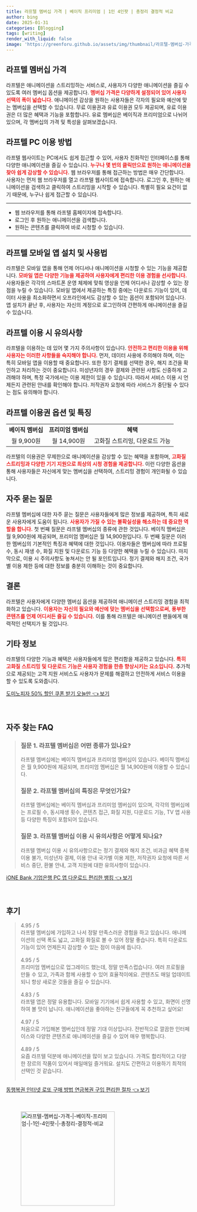 ```yaml
---
title: 라프텔 멤버십 가격 | 베이직 프리미엄 | 1인 4인팟 | 총정리 결정적 비교
author: bing
date: 2025-01-31
categories: [Blogging]
tags: [writing]
render_with_liquid: false
image: 'https://greenforu.github.io/assets/img/thumbnail/라프텔-멤버십-가격-|-베이직-프리미엄-|-1인-4인팟-|-총정리-결정적-비교.webp'
---
```



<h2 id='라프텔_멤버십_가격'>라프텔 멤버십 가격</h2>

<p>라프텔은 애니메이션을 스트리밍하는 서비스로, 사용자가 다양한 애니메이션을 즐길 수 있도록 여러 멤버십 옵션을 제공합니다. <b><span style="color: #ee2323;">멤버십 가격은 다양하게 설정되어 있어 사용자 선택의 폭이 넓습니다.</span></b> 애니메이션 감상을 원하는 사용자들은 각자의 필요와 예산에 맞는 멤버십을 선택할 수 있습니다. 무료 이용권과 유료 이용권 모두 제공되며, 유료 이용권은 더 많은 혜택과 기능을 포함합니다. 유료 멤버십은 베이직과 프리미엄으로 나뉘어 있으며, 각 멤버십의 가격 및 특성을 살펴보겠습니다.</p>

<h2 id='라프텔_PC_이용방법'>라프텔 PC 이용 방법</h2>

<p>라프텔 웹사이트는 PC에서도 쉽게 접근할 수 있어, 사용자 친화적인 인터페이스를 통해 다양한 애니메이션을 즐길 수 있습니다. <b><span style="color: #ee2323;">누구나 몇 번의 클릭만으로 원하는 애니메이션을 찾아 쉽게 감상할 수 있습니다.</span></b> 웹 브라우저를 통해 접근하는 방법은 매우 간단합니다. 사용자는 먼저 웹 브라우저를 열고 라프텔 웹사이트에 접속합니다. 로그인 후, 원하는 애니메이션을 검색하고 클릭하여 스트리밍을 시작할 수 있습니다. 특별히 필요 요건이 없기 때문에, 누구나 쉽게 접근할 수 있습니다.</p>

<hr />

<ul>
    <li>웹 브라우저를 통해 라프텔 홈페이지에 접속합니다.</li>
    <li>로그인 후 원하는 애니메이션을 검색합니다.</li>
    <li>원하는 콘텐츠를 클릭하여 바로 시청할 수 있습니다.</li>
</ul>

<hr />

<h2 id='라프텔_모바일_앱_설치_및_사용법'>라프텔 모바일 앱 설치 및 사용법</h2>

<p>라프텔은 모바일 앱을 통해 언제 어디서나 애니메이션을 시청할 수 있는 기능을 제공합니다. <b><span style="color: #ee2323;">모바일 앱은 다양한 기능을 제공하여 사용자에게 편리한 이용 경험을 선사합니다.</span></b> 사용자들은 각각의 스마트폰 운영 체제에 맞춰 영상을 언제 어디서나 감상할 수 있는 장점을 누릴 수 있습니다. 모바일 앱에서 제공하는 특징 중에는 다운로드 기능이 있어, 데이터 사용을 최소화하면서 오프라인에서도 감상할 수 있는 옵션이 포함되어 있습니다. 앱 설치가 끝난 후, 사용자는 자신의 계정으로 로그인하여 간편하게 애니메이션을 즐길 수 있습니다.</p>

<h2 id='라프텔_이용_시_유의사항'>라프텔 이용 시 유의사항</h2>

<p>라프텔을 이용하는 데 있어 몇 가지 주의사항이 있습니다. <b><span style="color: #ee2323;">안전하고 편리한 이용을 위해 사용자는 이러한 사항들을 숙지해야 합니다.</span></b> 먼저, 데이터 사용에 주의해야 하며, 이는 특히 모바일 앱을 이용할 때 중요합니다. 또한 정기 결제를 선택한 경우, 해지 조건을 확인하고 처리하는 것이 중요합니다. 미성년자의 경우 결제와 관련된 사항도 신중하게 고려해야 하며, 특정 국가에서는 이용 제한이 있을 수 있습니다. 따라서 서비스 이용 시 언제든지 관련된 안내를 확인해야 합니다. 저작권자 요청에 따라 서비스가 중단될 수 있다는 점도 유의해야 합니다.</p>

<h2 id='라프텔_이용권_옵션_및_특징'>라프텔 이용권 옵션 및 특징</h2>

<table>
    <tr>
        <td style="text-align: center; height: 17px;"><b>베이직 멤버십</b></td>
        <td style="text-align: center; height: 17px;"><b>프리미엄 멤버십</b></td>
        <td style="text-align: center; height: 17px;"><b>혜택</b></td>
    </tr>
    <tr>
        <td style="text-align: center; height: 17px;">월 9,900원</td>
        <td style="text-align: center; height: 17px;">월 14,900원</td>
        <td style="text-align: center; height: 17px;">고화질 스트리밍, 다운로드 가능</td>
    </tr>
</table>

<p>라프텔의 이용권은 무제한으로 애니메이션을 감상할 수 있는 혜택을 포함하며, <b><span style="color: #ee2323;">고화질 스트리밍과 다양한 기기 지원으로 최상의 시청 경험을 제공합니다.</span></b> 이런 다양한 옵션을 통해 사용자들은 자신에게 맞는 멤버십을 선택하여, 스트리밍 경험이 개인화될 수 있습니다.</p>

<h2 id='자주_묻는_질문'>자주 묻는 질문</h2>

<p>라프텔 멤버십에 대한 자주 묻는 질문은 사용자들에게 많은 정보를 제공하며, 특히 새로운 사용자에게 도움이 됩니다. <b><span style="color: #ee2323;">사용자가 가질 수 있는 불확실성을 해소하는 데 중요한 역할을 합니다.</span></b> 첫 번째 질문은 라프텔 멤버십의 종류에 관한 것입니다. 베이직 멤버십은 월 9,900원에 제공되며, 프리미엄 멤버십은 월 14,900원입니다. 두 번째 질문은 이러한 멤버십의 기본적인 특징과 혜택에 대한 것입니다. 이용자들은 멤버십에 따라 프로필 수, 동시 재생 수, 화질 지원 및 다운로드 기능 등 다양한 혜택을 누릴 수 있습니다. 마지막으로, 이용 시 주의사항도 놓쳐서는 안 될 포인트입니다. 정기 결제와 해지 조건, 국가별 이용 제한 등에 대한 정보를 충분히 이해하는 것이 중요합니다.</p>

<h2 id='결론'>결론</h2>

<p>라프텔은 사용자에게 다양한 멤버십 옵션을 제공하여 애니메이션 스트리밍 경험을 최적화하고 있습니다. <b><span style="color: #ee2323;">이용자는 자신의 필요와 예산에 맞는 멤버십을 선택함으로써, 풍부한 콘텐츠를 언제 어디서든 즐길 수 있습니다.</span></b> 이를 통해 라프텔은 애니메이션 팬들에게 매력적인 선택지가 될 것입니다.</p>

<h2 id='기타_정보'>기타 정보</h2>

<p>라프텔의 다양한 기능과 혜택은 사용자들에게 많은 편리함을 제공하고 있습니다. <b><span style="color: #ee2323;">특히 고화질 스트리밍 및 다운로드 기능은 사용자 경험을 한층 향상시키는 요소입니다.</span></b> 추가적으로 제공되는 고객 지원 서비스도 사용자가 문제를 해결하고 안전하게 서비스 이용을 할 수 있도록 도와줍니다.</p>


<p><a class="click-button" title="도미노피자 50% 할인 쿠폰 받기 오늘만" href="https://greenforu.github.io/posts/%EB%8F%84%EB%AF%B8%EB%85%B8%ED%94%BC%EC%9E%90-50-%ED%95%A0%EC%9D%B8-%EC%BF%A0%ED%8F%B0-%EB%B0%9B%EA%B8%B0-%EC%98%A4%EB%8A%98%EB%A7%8C/" rel="dofollow">도미노피자 50% 할인 쿠폰 받기 오늘만 👈 보기</a></p><br>
<h2 id='자주_찾는_FAQ'>자주 찾는 FAQ</h2>
<div itemscope="" itemtype="https://schema.org/FAQPage"> 
<blockquote> 
<div itemscope="" itemprop="mainEntity" itemtype="https://schema.org/Question"> 
<h3 itemprop="name">질문 1. 라프텔 멤버십은 어떤 종류가 있나요?</h3> 
<div itemscope="" itemprop="acceptedAnswer" itemtype="https://schema.org/Answer"> 
<span itemprop="text"> 
<p>라프텔 멤버십에는 베이직 멤버십과 프리미엄 멤버십이 있습니다. 베이직 멤버십은 월 9,900원에 제공되며, 프리미엄 멤버십은 월 14,900원에 이용할 수 있습니다.</p> 
</span> 
</div> 
</div> 

<div itemscope="" itemprop="mainEntity" itemtype="https://schema.org/Question"> 
<h3 itemprop="name">질문 2. 라프텔 멤버십의 특징은 무엇인가요?</h3> 
<div itemscope="" itemprop="acceptedAnswer" itemtype="https://schema.org/Answer"> 
<span itemprop="text"> 
<p>라프텔 멤버십에는 베이직 멤버십과 프리미엄 멤버십이 있으며, 각각의 멤버십에는 프로필 수, 동시재생 횟수, 콘텐츠 접근, 화질 지원, 다운로드 기능, TV 앱 사용 등 다양한 특징이 포함되어 있습니다.</p> 
</span> 
</div> 
</div> 

<div itemscope="" itemprop="mainEntity" itemtype="https://schema.org/Question"> 
<h3 itemprop="name">질문 3. 라프텔 멤버십 이용 시 유의사항은 어떻게 되나요?</h3> 
<div itemscope="" itemprop="acceptedAnswer" itemtype="https://schema.org/Answer"> 
<span itemprop="text"> 
<p>라프텔 멤버십 이용 시 유의사항으로는 정기 결제와 해지 조건, 비과금 혜택 중복 이용 불가, 미성년자 결제, 이용 안내 국가별 이용 제한, 저작권자 요청에 따른 서비스 중단, 환불 안내, 고객 지원에 대한 유의사항이 있습니다.</p> 
</span> 
</div> 
</div> 

</blockquote> 
</div>
<p><a class="click-button" title="iONE Bank 기업은행 PC 앱 다운로드 편리한 뱅킹" href="https://greenforu.github.io/posts/iONE-Bank-%EA%B8%B0%EC%97%85%EC%9D%80%ED%96%89-PC-%EC%95%B1-%EB%8B%A4%EC%9A%B4%EB%A1%9C%EB%93%9C-%ED%8E%B8%EB%A6%AC%ED%95%9C-%EB%B1%85%ED%82%B9/" rel="dofollow">iONE Bank 기업은행 PC 앱 다운로드 편리한 뱅킹 👈 보기</a></p><br>
<h2 id='후기'>후기</h2>
<div itemscope itemtype="https://schema.org/Product">
  <blockquote>
  <div itemprop="review" itemscope itemtype="https://schema.org/Review">
      <div itemprop="reviewRating" itemscope itemtype="https://schema.org/Rating"> <span itemprop="ratingValue">4.95</span> / <span itemprop="bestRating">5</span> </div>
      <span itemprop="reviewBody">라프텔 멤버십에 가입하고 나서 정말 만족스러운 경험을 하고 있습니다. 애니메이션의 선택 폭도 넓고, 고화질 화질로 볼 수 있어 정말 좋습니다. 특히 다운로드 기능이 있어 언제든지 감상할 수 있는 점이 마음에 듭니다.</span>
  </div>
  <br>
  <div itemprop="review" itemscope itemtype="https://schema.org/Review">
      <div itemprop="reviewRating" itemscope itemtype="https://schema.org/Rating"> <span itemprop="ratingValue">4.95</span> / <span itemprop="bestRating">5</span> </div>
      <span itemprop="reviewBody">프리미엄 멤버십으로 업그레이드 했는데, 정말 만족스럽습니다. 여러 프로필을 만들 수 있고, 가족과 함께 사용할 수 있어 효율적이에요. 콘텐츠도 매일 업데이트되니 항상 새로운 것들을 즐길 수 있습니다.</span>
  </div>
  <br>
  <div itemprop="review" itemscope itemtype="https://schema.org/Review">
      <div itemprop="reviewRating" itemscope itemtype="https://schema.org/Rating"> <span itemprop="ratingValue">4.83</span> / <span itemprop="bestRating">5</span> </div>
      <span itemprop="reviewBody">라프텔 앱은 정말 유용합니다. 모바일 기기에서 쉽게 사용할 수 있고, 화면이 선명하여 볼 맛이 납니다. 애니메이션을 좋아하는 친구들에게 꼭 추천하고 싶어요!</span>
  </div>
  <br>
  <div itemprop="review" itemscope itemtype="https://schema.org/Review">
      <div itemprop="reviewRating" itemscope itemtype="https://schema.org/Rating"> <span itemprop="ratingValue">4.97</span> / <span itemprop="bestRating">5</span> </div>
      <span itemprop="reviewBody">처음으로 가입해본 멤버십인데 정말 기대 이상입니다. 전반적으로 깔끔한 인터페이스와 다양한 콘텐츠로 애니메이션을 즐길 수 있어 매우 행복합니다.</span>
  </div>
  <br>
  <div itemprop="review" itemscope itemtype="https://schema.org/Review">
      <div itemprop="reviewRating" itemscope itemtype="https://schema.org/Rating"> <span itemprop="ratingValue">4.89</span> / <span itemprop="bestRating">5</span> </div>
      <span itemprop="reviewBody">요즘 라프텔 덕분에 애니메이션을 많이 보고 있습니다. 가격도 합리적이고 다양한 장르의 작품이 있어서 매일매일 즐거워요. 설치도 간편하고 이용하기 최적의 선택인 것 같습니다.</span>
  </div>
  <br>
  </blockquote>
</div>
<p><a class="click-button" title="동행복권 인터넷 로또 구매 방법 연금복권 구입 편리한 절차" href="https://greenforu.github.io/posts/%EB%8F%99%ED%96%89%EB%B3%B5%EA%B6%8C-%EC%9D%B8%ED%84%B0%EB%84%B7-%EB%A1%9C%EB%98%90-%EA%B5%AC%EB%A7%A4-%EB%B0%A9%EB%B2%95-%EC%97%B0%EA%B8%88%EB%B3%B5%EA%B6%8C-%EA%B5%AC%EC%9E%85-%ED%8E%B8%EB%A6%AC%ED%95%9C-%EC%A0%88%EC%B0%A8/" rel="dofollow">동행복권 인터넷 로또 구매 방법 연금복권 구입 편리한 절차 👈 보기</a></p><br>
<figure class="image"><img src="https://greenforu.github.io/assets/img/thumbnail/라프텔-멤버십-가격-|-베이직-프리미엄-|-1인-4인팟-|-총정리-결정적-비교.webp" alt="라프텔-멤버십-가격-|-베이직-프리미엄-|-1인-4인팟-|-총정리-결정적-비교" width="256" height="256"></figure>